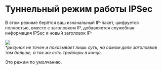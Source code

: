 # Туннельный режим работы IPSec

В этом режиме берётся ваш изначальный IP-пакет, шифруется полностью, вместе с заголовком IP, добавляется служебная информация IPSec и новый заголовок IP:

![](http://img-fotki.yandex.ru/get/5645/83739833.23/0_abb79_f9ab238e_L.jpg)  
_\*рисунок не точен и показывает лишь суть, на самом деле заголовков там больше, а так же есть трейлеры в конце._

Это режим по умолчанию.

